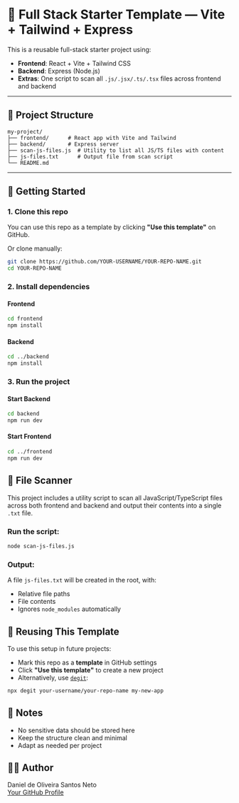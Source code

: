 # 🧱 Full Stack Starter Template — Vite + Tailwind + Express

This is a reusable full-stack starter project using:

- **Frontend**: React + Vite + Tailwind CSS  
- **Backend**: Express (Node.js)  
- **Extras**: One script to scan all `.js/.jsx/.ts/.tsx` files across frontend and backend

---

## 📁 Project Structure

```
my-project/
├── frontend/      # React app with Vite and Tailwind
├── backend/       # Express server
├── scan-js-files.js  # Utility to list all JS/TS files with content
├── js-files.txt      # Output file from scan script
└── README.md
```

---

## 🚀 Getting Started

### 1. Clone this repo

You can use this repo as a template by clicking **"Use this template"** on GitHub.

Or clone manually:

```bash
git clone https://github.com/YOUR-USERNAME/YOUR-REPO-NAME.git
cd YOUR-REPO-NAME
```

### 2. Install dependencies

#### Frontend

```bash
cd frontend
npm install
```

#### Backend

```bash
cd ../backend
npm install
```

### 3. Run the project

#### Start Backend

```bash
cd backend
npm run dev
```

#### Start Frontend

```bash
cd ../frontend
npm run dev
```

## 🧪 File Scanner

This project includes a utility script to scan all JavaScript/TypeScript files across both frontend and backend and output their contents into a single `.txt` file.

### Run the script:

```bash
node scan-js-files.js
```

### Output:

A file `js-files.txt` will be created in the root, with:

- Relative file paths
- File contents
- Ignores `node_modules` automatically

## 🔄 Reusing This Template

To use this setup in future projects:

- Mark this repo as a **template** in GitHub settings
- Click **"Use this template"** to create a new project
- Alternatively, use [`degit`](https://github.com/Rich-Harris/degit):

```bash
npx degit your-username/your-repo-name my-new-app
```

## 📌 Notes

- No sensitive data should be stored here
- Keep the structure clean and minimal
- Adapt as needed per project

## 🧑‍💻 Author

Daniel de Oliveira Santos Neto  
[Your GitHub Profile](https://github.com/YOUR-USERNAME)


